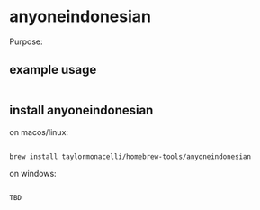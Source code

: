 # anyoneindonesian

Purpose:


## example usage

```bash


```

## install anyoneindonesian


on macos/linux:
```bash

brew install taylormonacelli/homebrew-tools/anyoneindonesian

```


on windows:

```powershell

TBD

```
